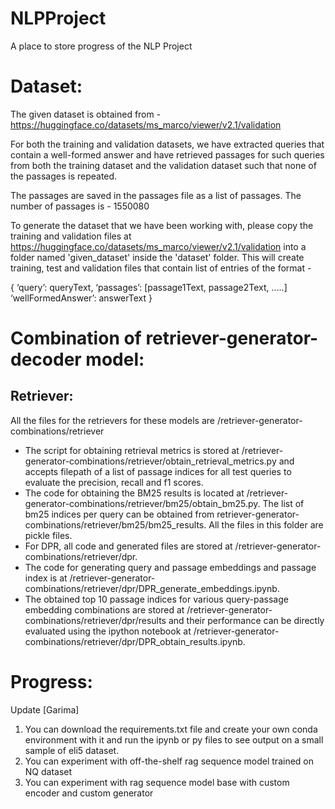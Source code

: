 # NLPProject
A place to store progress of the NLP Project

# Dataset:

The given dataset is obtained from - https://huggingface.co/datasets/ms_marco/viewer/v2.1/validation


For both the training and validation datasets, we have extracted queries that contain a well-formed answer and have retrieved passages for such queries from both the training dataset and the validation dataset such that none of the passages is repeated. 

The passages are saved in the passages file as a list of passages. The number of passages is - 1550080


To generate the dataset that we have been working with, please copy the training and validation files at https://huggingface.co/datasets/ms_marco/viewer/v2.1/validation into a folder named 'given_dataset' inside the 'dataset' folder. This will create training, test and validation files that contain list of entries of the format -

{
	‘query’: queryText,
	‘passages’: [passage1Text, passage2Text, …..]
	‘wellFormedAnswer’: answerText
}


# Combination of retriever-generator-decoder model:

## Retriever:
All the files for the retrievers for these models are /retriever-generator-combinations/retriever
- The script for obtaining retrieval metrics is stored at /retriever-generator-combinations/retriever/obtain_retrieval_metrics.py and accepts filepath of a list of passage indices for all test queries to evaluate the precision, recall and f1 scores.
- The code for obtaining the BM25 results is located at /retriever-generator-combinations/retriever/bm25/obtain_bm25.py. The list of bm25 indices per query can be obtained from retriever-generator-combinations/retriever/bm25/bm25_results. All the files in this folder are pickle files.
- For DPR, all code and generated files are stored at /retriever-generator-combinations/retriever/dpr.
- The code for generating query and passage embeddings and passage index is at /retriever-generator-combinations/retriever/dpr/DPR_generate_embeddings.ipynb.
- The obtained top 10 passage indices for various query-passage embedding combinations are stored at /retriever-generator-combinations/retriever/dpr/results and their performance can be directly evaluated using the ipython notebook at /retriever-generator-combinations/retriever/dpr/DPR_obtain_results.ipynb. 

# Progress:
Update [Garima] 
1. You can download the requirements.txt file and create your own conda environment with it and run the ipynb or py files to see output on a small sample of eli5 dataset.
2. You can experiment with off-the-shelf rag sequence model trained on NQ dataset
3. You can experiment with rag sequence model base with custom encoder and custom generator



